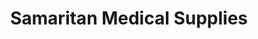 ---
title: "Samaritan Medical Supplies"
url: /newport/samaritan-medical-supplies/
shop: medical supply
---